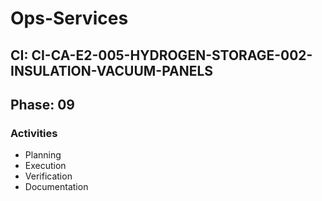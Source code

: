 # Ops-Services

## CI: CI-CA-E2-005-HYDROGEN-STORAGE-002-INSULATION-VACUUM-PANELS
## Phase: 09

### Activities
- Planning
- Execution
- Verification
- Documentation
